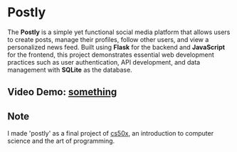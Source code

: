 # Postly

The **Postly** is a simple yet functional social media platform that allows users to create posts, manage their profiles, follow other users, and view a personalized news feed. Built using **Flask** for the backend and **JavaScript** for the frontend, this project demonstrates essential web development practices such as user authentication, API development, and data management with **SQLite** as the database.

## Video Demo: [something](helloworld)

## Note

I made 'postly' as a final project of [cs50x](https://cs50.harvard.edu/x/2024/), an introduction to computer science and the art of programming.